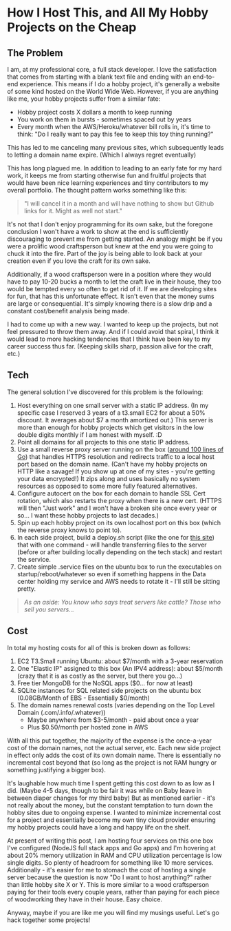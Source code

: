 # How I Host This, and All My Hobby Projects on the Cheap

## The Problem

I am, at my professional core, a full stack developer. I love the satisfaction that comes from starting with a blank text file and ending with an end-to-end experience. This means if I do a hobby project, it's generally a website of some kind hosted on the World Wide Web. However, if you are anything like me, your hobby projects suffer from a similar fate:

- Hobby project costs X dollars a month to keep running
- You work on them in bursts - sometimes spaced out by years
- Every month when the AWS/Heroku/whatever bill rolls in, it's time to think: "Do I really want to pay this fee to keep this toy thing running?"

This has led to me canceling many previous sites, which subsequently leads to letting a domain name expire. (Which I always regret eventually)

This has long plagued me. In addition to leading to an early fate for my hard work, it keeps me from starting otherwise fun and fruitful projects that would have been nice learning experiences and tiny contributors to my overall portfolio. The thought pattern works something like this:

> "I will cancel it in a month and will have nothing to show but Github links for it. Might as well not start."

It's not that I don't enjoy programming for its own sake, but the foregone conclusion I won't have a work to show at the end is sufficiently discouraging to prevent me from getting started. An analogy might be if you were a prolific wood craftsperson but knew at the end you were going to chuck it into the fire. Part of the joy is being able to look back at your creation even if you love the craft for its own sake.

Additionally, if a wood craftsperson were in a position where they would have to pay 10-20 bucks a month to let the craft live in their house, they too would be tempted every so often to get rid of it. If we are developing sites for fun, that has this unfortunate effect. It isn't even that the money sums are large or consequential. It's simply knowing there is a slow drip and a constant cost/benefit analysis being made.

I had to come up with a new way. I wanted to keep up the projects, but not feel pressured to throw them away. And if I could avoid that spiral, I think it would lead to more hacking tendencies that I think have been key to my career success thus far. (Keeping skills sharp, passion alive for the craft, etc.)

## Tech

The general solution I've discovered for this problem is the following:

1. Host everything on one small server with a static IP address. (In my specific case I reserved 3 years of a t3.small EC2 for about a 50% discount. It averages about $7 a month amortized out.) This server is more than enough for hobby projects which get visitors in the low double digits monthly if I am honest with myself. :D
2. Point all domains for all projects to this one static IP address.
3. Use a small reverse proxy server running on the box ([around 100 lines of Go](https://github.com/jacksonStone/little_reverse_proxy/blob/main/server.go)) that handles HTTPS resolution and redirects traffic to a local host port based on the domain name. (Can't have my hobby projects on HTTP like a savage! If you show up at one of my sites - you're getting your data encrypted!) It zips along and uses basically no system resources as opposed to some more fully featured alternatives.
4. Configure autocert on the box for each domain to handle SSL Cert rotation, which also restarts the proxy when there is a new cert. (HTTPS will then "Just work" and I won't have a broken site once every year or so... I want these hobby projects to last decades.)
5. Spin up each hobby project on its own localhost port on this box (which the reverse proxy knows to point to).
6. In each side project, build a deploy.sh script (like the one for [this site](https://github.com/jacksonStone/personal_site/blob/main/deploy.sh)) that with one command - will handle transferring files to the server (before or after building locally depending on the tech stack) and restart the service.
7. Create simple .service files on the ubuntu box to run the executables on startup/reboot/whatever so even if something happens in the Data center holding my service and AWS needs to rotate it - I'll still be sitting pretty.

> *As an aside: You know who says treat servers like cattle? Those who sell you servers...*

## Cost

In total my hosting costs for all of this is broken down as follows:

1. EC2 T3.Small running Ubuntu: about $7/month with a 3-year reservation
2. One "Elastic IP" assigned to this box (An IPV4 address): about $5/month (crazy that it is as costly as the server, but there you go...)
3. Free tier MongoDB for the NoSQL apps ($0... for now at least)
4. SQLite instances for SQL related side projects on the ubuntu box (0.08GB/Month of EBS - Essentially $0/month)
5. The domain names renewal costs (varies depending on the Top Level Domain (.com/.info/.whatever))
   - Maybe anywhere from $3-5/month - paid about once a year
   - Plus $0.50/month per hosted zone in AWS
  
With all this put together, the majority of the expense is the once-a-year cost of the domain names, not the actual server, etc. Each new side project in effect only adds the cost of its own domain name. There is essentially no incremental cost beyond that (so long as the project is not RAM hungry or something justifying a bigger box).

It's laughable how much time I spent getting this cost down to as low as I did. (Maybe 4-5 days, though to be fair it was while on Baby leave in between diaper changes for my third baby) But as mentioned earlier - it's not really about the money, but the constant temptation to turn down the hobby sites due to ongoing expense. I wanted to minimize incremental cost for a project and essentially become my own tiny cloud provider ensuring my hobby projects could have a long and happy life on the shelf.

At present of writing this post, I am hosting four services on this one box I've configured (NodeJS full stack apps and Go apps) and I'm hovering at about 20% memory utilization in RAM and CPU utilization percentage is low single digits. So plenty of headroom for something like 10 more services. Additionally - it's easier for me to stomach the cost of hosting a single server because the question is now "Do I want to host anything?" rather than little hobby site X or Y. This is more similar to a wood craftsperson paying for their tools every couple years, rather than paying for each piece of woodworking they have in their house. Easy choice.

Anyway, maybe if you are like me you will find my musings useful. Let's go hack together some projects!